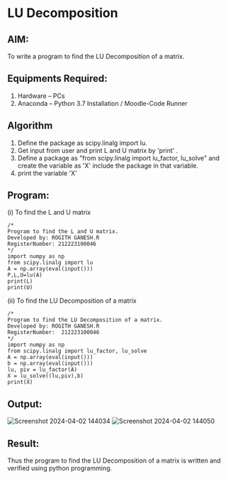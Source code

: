 # LU Decomposition 

## AIM:
To write a program to find the LU Decomposition of a matrix.

## Equipments Required:
1. Hardware – PCs
2. Anaconda – Python 3.7 Installation / Moodle-Code Runner

## Algorithm
1. Define the package as scipy.linalg import lu.
2. Get input from user and print L and U matrix by 'print' .
3. Define a package as "from scipy.linalg import lu_factor, lu_solve" and create the variable as 'X' include the package in that variable.
4. print the variable 'X'

## Program:
(i) To find the L and U matrix
```
/*
Program to find the L and U matrix.
Developed by: ROGITH GANESH.R
RegisterNumber: 212223100046
*/
import numpy as np
from scipy.linalg import lu
A = np.array(eval(input()))
P,L,U=lu(A)
print(L)
print(U)
```
(ii) To find the LU Decomposition of a matrix
```
/*
Program to find the LU Decomposition of a matrix.
Developed by: ROGITH GANESH.R
RegisterNumber:  212223100046
*/
import numpy as np
from scipy.linalg import lu_factor, lu_solve
A = np.array(eval(input()))
b = np.array(eval(input()))
lu, piv = lu_factor(A)
X = lu_solve((lu,piv),b)
print(X)

```

## Output:
![Screenshot 2024-04-02 144034](https://github.com/ROGITHGANESH/LU-Decomposition/assets/152588322/f98a21f7-07c0-4cc4-b3ea-d749e464dd16)
![Screenshot 2024-04-02 144050](https://github.com/ROGITHGANESH/LU-Decomposition/assets/152588322/0f5363e4-4284-49f0-b678-a4fa41c70aed)




## Result:
Thus the program to find the LU Decomposition of a matrix is written and verified using python programming.


